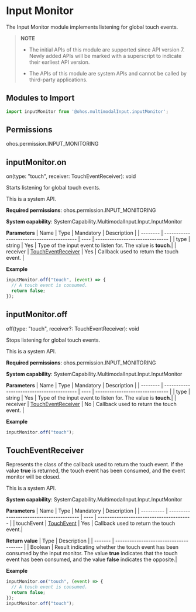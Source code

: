 # Input Monitor

The Input Monitor module implements listening for global touch events.

> **NOTE**<br>
> - The initial APIs of this module are supported since API version 7. Newly added APIs will be marked with a superscript to indicate their earliest API version.
>
> - The APIs of this module are system APIs and cannot be called by third-party applications.


## Modules to Import


```js
import inputMonitor from '@ohos.multimodalInput.inputMonitor';
```


## Permissions

ohos.permission.INPUT_MONITORING


## inputMonitor.on

on(type: "touch", receiver: TouchEventReceiver): void

Starts listening for global touch events.

This is a system API.

**Required permissions**: ohos.permission.INPUT_MONITORING

**System capability**: SystemCapability.MultimodalInput.Input.InputMonitor

  **Parameters**
| Name      | Type                                      | Mandatory  | Description                  |
| -------- | ----------------------------------------- | ---- | ------------------------------- |
| type     | string                                    | Yes  | Type of the input event to listen for. The value is **touch**.|
| receiver | [TouchEventReceiver](#toucheventreceiver) | Yes  | Callback used to return the touch event.         |

  **Example**

```js
inputMonitor.off("touch", (event) => {
  // A touch event is consumed.
  return false;
});
```


## inputMonitor.off

off(type: "touch", receiver?: TouchEventReceiver): void

Stops listening for global touch events.

This is a system API.

**Required permissions**: ohos.permission.INPUT_MONITORING

**System capability**: SystemCapability.MultimodalInput.Input.InputMonitor

  **Parameters**
| Name      | Type                                      | Mandatory  | Description                  |
| -------- | ----------------------------------------- | ---- | ------------------------------- |
| type     | string                                    | Yes  | Type of the input event to listen for. The value is **touch**.|
| receiver | [TouchEventReceiver](#toucheventreceiver) | No  | Callback used to return the touch event.         |

  **Example**

```js
inputMonitor.off("touch");
```


## TouchEventReceiver

Represents the class of the callback used to return the touch event. If the value **true** is returned, the touch event has been consumed, and the event monitor will be closed.

This is a system API.

**System capability**: SystemCapability.MultimodalInput.Input.InputMonitor

  **Parameters**
| Name        | Type                                      | Mandatory  | Description                                      |
| ---------- | ---------------------------------------- | ---- | ---------------------------------------- |
| touchEvent | [TouchEvent](../arkui-js/js-components-common-events.md) | Yes   | Callback used to return the touch event.|

  **Return value**
| Type     | Description                                    |
| ------- | -------------------------------------- |
| Boolean | Result indicating whether the touch event has been consumed by the input monitor. The value **true** indicates that the touch event has been consumed, and the value **false** indicates the opposite.|

  **Example**

```js
inputMonitor.on("touch", (event) => {
  // A touch event is consumed.
  return false;
});
inputMonitor.off("touch");
```
